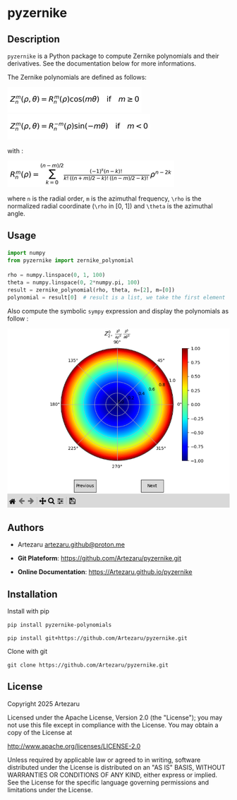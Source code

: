 # pyzernike

## Description

`pyzernike` is a Python package to compute Zernike polynomials and their derivatives. 
See the documentation below for more informations.

The Zernike polynomials are defined as follows:

![Zernike Cosinus Equation](https://raw.githubusercontent.com/Artezaru/pyzernike/master/pyzernike/resources/zernike_cos.png)
![Zernike Sinus Equation](https://raw.githubusercontent.com/Artezaru/pyzernike/master/pyzernike/resources/zernike_sin.png)

with :

![Zernike Radial Equation](https://raw.githubusercontent.com/Artezaru/pyzernike/master/pyzernike/resources/zernike_radial.png)

where `n` is the radial order, `m` is the azimuthal frequency, `\rho` is the normalized radial coordinate (`\rho` in [0, 1]) and `\theta` is the azimuthal angle.

## Usage

```python
import numpy
from pyzernike import zernike_polynomial

rho = numpy.linspace(0, 1, 100)
theta = numpy.linspace(0, 2*numpy.pi, 100)
result = zernike_polynomial(rho, theta, n=[2], m=[0])
polynomial = result[0]  # result is a list, we take the first element
```

Also compute the symbolic `sympy` expression and display the polynomials as follow :

![Zernike Display](https://raw.githubusercontent.com/Artezaru/pyzernike/master/pyzernike/resources/zernike_display.png)

## Authors

- Artezaru <artezaru.github@proton.me>

- **Git Plateform**: https://github.com/Artezaru/pyzernike.git
- **Online Documentation**: https://Artezaru.github.io/pyzernike

## Installation

Install with pip

```
pip install pyzernike-polynomials
```

```
pip install git+https://github.com/Artezaru/pyzernike.git
```

Clone with git

```
git clone https://github.com/Artezaru/pyzernike.git
```

## License

Copyright 2025 Artezaru

Licensed under the Apache License, Version 2.0 (the "License");
you may not use this file except in compliance with the License.
You may obtain a copy of the License at

http://www.apache.org/licenses/LICENSE-2.0

Unless required by applicable law or agreed to in writing, software
distributed under the License is distributed on an "AS IS" BASIS,
WITHOUT WARRANTIES OR CONDITIONS OF ANY KIND, either express or implied.
See the License for the specific language governing permissions and
limitations under the License.
